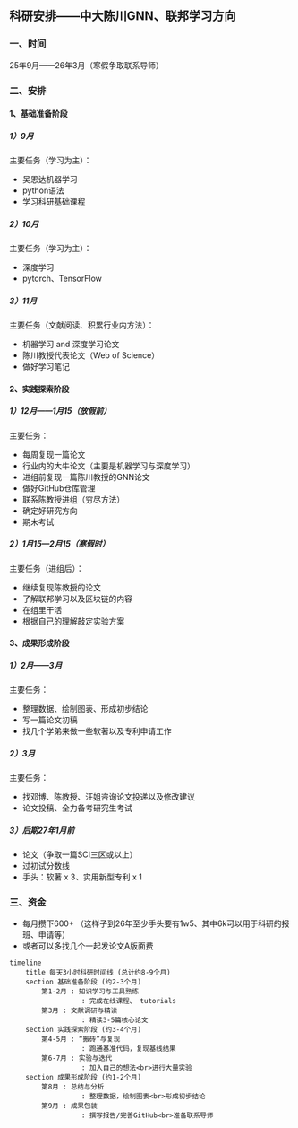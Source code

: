 ## 科研安排——中大陈川GNN、联邦学习方向

### 一、时间

25年9月——26年3月（寒假争取联系导师）

### 二、安排

#### 1、基础准备阶段

##### 1）9月

主要任务（学习为主）：

- 吴恩达机器学习
- python语法
- 学习科研基础课程

##### 2）10月

主要任务（学习为主）：

- 深度学习
- pytorch、TensorFlow

##### 3）11月

主要任务（文献阅读、积累行业内方法）：

- 机器学习 and 深度学习论文
- 陈川教授代表论文（Web of Science）
- 做好学习笔记

#### 2、实践探索阶段

##### 1）12月——1月15（放假前）

主要任务：

- 每周复现一篇论文
- 行业内的大牛论文（主要是机器学习与深度学习）
- 进组前复现一篇陈川教授的GNN论文
- 做好GitHub仓库管理
- 联系陈教授进组（穷尽方法）
- 确定好研究方向
- 期末考试

##### 2）1月15—2月15（寒假时）

主要任务（进组后）：

- 继续复现陈教授的论文
- 了解联邦学习以及区块链的内容
- 在组里干活
- 根据自己的理解敲定实验方案

#### 3、成果形成阶段

##### 1）2月——3月

主要任务：

- 整理数据、绘制图表、形成初步结论
- 写一篇论文初稿
- 找几个学弟来做一些软著以及专利申请工作

##### 2）3月

主要任务：

- 找邓博、陈教授、汪姐咨询论文投递以及修改建议
- 论文投稿、全力备考研究生考试

##### 3）后期27年1月前

- 论文（争取一篇SCI三区或以上）
- 过初试分数线
- 手头：软著 x 3、实用新型专利 x 1

### 三、资金

- 每月攒下600+ （这样子到26年至少手头要有1w5、其中6k可以用于科研的报班、申请等）
- 或者可以多找几个一起发论文A版面费

```mermaid
timeline
    title 每天3小时科研时间线 (总计约8-9个月)
    section 基础准备阶段 (约2-3个月)
        第1-2月 : 知识学习与工具熟练
                  : 完成在线课程、 tutorials
        第3月 : 文献调研与精读
                  : 精读3-5篇核心论文
    section 实践探索阶段 (约3-4个月)
        第4-5月 : “搬砖”与复现
                  : 跑通基准代码，复现基线结果
        第6-7月 : 实验与迭代
                  : 加入自己的想法<br>进行大量实验
    section 成果形成阶段 (约1-2个月)
        第8月 : 总结与分析
                  : 整理数据，绘制图表<br>形成初步结论
        第9月 : 成果包装
                  : 撰写报告/完善GitHub<br>准备联系导师
```

